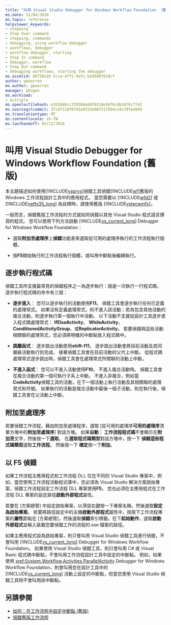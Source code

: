```yaml
---
title: "叫用 Visual Studio Debugger for Windows Workflow Foundation （舊版） |Microsoft 文件"
ms.date: 11/04/2016
ms.topic: reference
helpviewer_keywords:
- stepping
- Step Over command
- stepping, commands
- debugging, using workflow debugger
- workflows, debugger
- workflow debugger, starting
- Step In command
- debugger, workflow
- Step Out command
- debugging workflows, starting the debugger
ms.assetid: d6f58e35-5cce-4ff2-9afc-b2d9d0f819cf
author: gewarren
ms.author: gewarren
manager: ghogen
ms.workload:
- multiple
ms.openlocfilehash: e3d1b00cc3f838de8d70310e56f6cdb3476cf742
ms.sourcegitcommit: 37c87118f6f41e832da96f21f6b4cc0cf8fee046
ms.translationtype: MT
ms.contentlocale: zh-TW
ms.lasthandoff: 03/12/2018
---
```

# <a name="invoking-the-visual-studio-debugger-for-windows-workflow-foundation-legacy"></a>叫用 Visual Studio Debugger for Windows Workflow Foundation (舊版)
本主題描述如何使用[!INCLUDE[vsprvs](../code-quality/includes/vsprvs_md.md)]偵錯工具偵錯[!INCLUDE[wf](../workflow-designer/includes/wf_md.md)]舊版的 Windows 工作流程設計工具中的應用程式。 當您需要以 [!INCLUDE[wfd2](../workflow-designer/includes/wfd2_md.md)] 或 [!INCLUDE[netfx35_long](../workflow-designer/includes/netfx35_long_md.md)] 為目標時，請使用舊版 [!INCLUDE[vstecwinfx](../workflow-designer/includes/vstecwinfx_md.md)]。

 一般而言，偵錯舊版工作流程的方式就如同偵錯以其他 Visual Studio 程式語言撰寫的程式。 您可以使用下列方法啟動 [!INCLUDE[vs_current_long](../misc/includes/vs_current_long_md.md)] Debugger for Windows Workflow Foundation：

-   選取**附加至處理序**上**偵錯**功能表來選取從可用的處理序執行的工作流程執行個體。

-   按**F5**開始執行的工作流程執行個體，或叫用中斷點後繼續執行。

## <a name="stepping-through-code"></a>逐步執行程式碼
 偵錯工具所支援最常見的偵錯程序之一為逐步執行：就是一次執行一行程式碼。 逐步執行程式碼的命令有三個：

-   **逐步進入**： 您可以逐步執行的活動使用**F11**。 偵錯工具會逐步執行任何已定義的處理常式。 如果沒有定義處理常式，則不進入該活動；若為包含其他活動的複合活動，則逐步執行第一個執行中活動。 以下活動不支援從設計工具逐步進入程式碼處理常式： **IfElseActivity**， **WhileActivity**， **ConditionedActivityGroup**，或**ReplicatorActivity**。 若要偵錯與這些活動相關聯的處理常式，您必須將明確的中斷點放入程式碼中。

-   **跳離函式**： 逐步跳出活動使用**shift-f11**。 逐步跳出活動會將目前活動及其同層級活動執行到完成。 接著偵錯工具會在目前活動的父代上中斷。 從程式碼處理常式逐步跳出時，偵錯工具會在處理常式所關聯的活動上中斷。

-   **不進入函式**： 您可以不進入活動使用**F10**。 不進入複合活動時。 偵錯工具會在複合活動的第一個可執行子系上中斷。 不進入非複合，例如當**CodeActivity**偵錯工具的活動，在下一個活動上執行活動及其相關聯的處理常式和符號。 如果執行的活動是複合活動中最後一個子活動，則在執行後，偵錯工具會在父活動上中斷。

## <a name="attaching-to-a-process"></a>附加至處理序
 若要偵錯工作流程，藉由附加至處理程序，選取 [從可用的處理序**可用的處理序**清單方塊中的**附加至處理序**] 對話方塊。 如果**自動： 工作流程程式碼**不會顯示在**附加至**文字，然後按一下**選取**。 在**選取程式碼類型**對話方塊中，按一下 **偵錯這些程式碼類型**選取**工作流程**。 然後按一下 **確定**按一下**附加**。

## <a name="debugging-with-f5"></a>以 F5 偵錯
 如果工作流程主應用程式和工作流程 DLL 位在不同的 Visual Studio 專案中，例如，當您使用工作流程活動程式庫中，您必須為 Visual Studio 解決方案啟始專案，偵錯工作流程設定工作流程 DLL 專案使用**F5**。 您也必須在主應用程式在工作流程 DLL 專案的設定路徑**啟動外部程式**屬性。

 若要在 [方案總管] 中設定啟始專案，以滑鼠右鍵按一下專案名稱，然後選取**設定為啟始專案**。 若要將路徑設定中的主機**啟動外部程式**屬性中，按兩下工作流程專案的**屬性**節點在 [方案總管]，然後選取**偵錯**索引標籤。在下**起始動作**，選取**啟動外部程式**並輸入裝載您要偵錯工作的流程的.exe 檔案的路徑。

 如果主應用程式設為啟始專案，則只會叫用 Visual Studio 偵錯工具進行偵錯，不會叫用 [!INCLUDE[vs_current_long](../misc/includes/vs_current_long_md.md)] Debugger for Windows Workflow Foundation。 如果使用 Visual Studio 偵錯工具，則只會叫用 C# 或 Visual Basic 程式碼中斷點，不會叫用工作流程設計工具中設定的中斷點。 例如，如果使用 <xref:System.Workflow.Activities.ParallelActivity> Debugger for Windows Workflow Foundation，則會叫用您在設計工具中的 [!INCLUDE[vs_current_long](../misc/includes/vs_current_long_md.md)] 活動上設定的中斷點，但當您使用 Visual Studio 偵錯工具時不會叫用該中斷點。

## <a name="see-also"></a>另請參閱

- [如何：在工作流程中設定中斷點 (舊版)](../workflow-designer/how-to-set-breakpoints-in-workflows-legacy.md)
- [偵錯舊版工作流程](../workflow-designer/debugging-legacy-workflows.md)